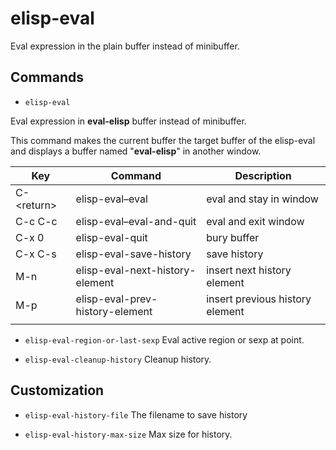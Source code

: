 elisp-eval
==========

Eval expression in the plain buffer instead of minibuffer.

Commands
--------

-   `elisp-eval`

Eval expression in **eval-elisp** buffer instead of minibuffer.

This command makes the current buffer the target buffer of the
elisp-eval and displays a buffer named "**eval-elisp**" in another
window.

| Key          | Command                         | Description                     |
|--------------|---------------------------------|---------------------------------|
| C-\<return\> | elisp-eval–eval                 | eval and stay in window         |
| C-c C-c      | elisp-eval–eval-and-quit        | eval and exit window            |
| C-x 0        | elisp-eval-quit                 | bury buffer                     |
| C-x C-s      | elisp-eval-save-history         | save history                    |
| M-n          | elisp-eval-next-history-element | insert next history element     |
| M-p          | elisp-eval-prev-history-element | insert previous history element |
|              |                                 |                                 |

-   `elisp-eval-region-or-last-sexp` Eval active region or sexp at
    point.

-   `elisp-eval-cleanup-history` Cleanup history.

Customization
-------------

-   `elisp-eval-history-file` The filename to save history

-   `elisp-eval-history-max-size` Max size for history.
